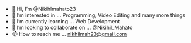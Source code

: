 - 👋 Hi, I’m @Nikihlmahato23
- 👀 I’m interested in ... Programming, Video Editing and many more things
- 🌱 I’m currently learning ... Web Development
- 💞️ I’m looking to collaborate on ... @Nikihil_Mahato
- 📫 How to reach me ... nikhilmah23@gmail.com

<!---
Nikihlmahato23/Nikihlmahato23 is a ✨ special ✨ repository because its `README.md` (this file) appears on your GitHub profile.
You can click the Preview link to take a look at your changes.
--->
